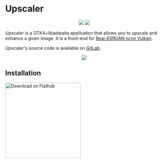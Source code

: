 # Upscaler

<p align="center">
    <a href="https://matrix.to/#/#upscaler:matrix.org" alt="Matrix">
        <img src="https://img.shields.io/matrix/upscaler:matrix.org"/></a>
    <a href="https://gitlab.com/TheEvilSkeleton/Upscaler" alt="GitLab tag (latest by SemVer)">
        <img src="https://img.shields.io/gitlab/v/tag/TheEvilSkeleton/Upscaler?label=Upscaler&sort=semver" /></a>
</p>

Upscaler is a GTK4+libadwaita application that allows you to upscale and enhance a given image. It is a front-end for [Real-ESRGAN ncnn Vulkan](https://github.com/xinntao/Real-ESRGAN-ncnn-vulkan).

Upscaler's source code is available on [GitLab](https://gitlab.com/TheEvilSkeleton/Upscaler).

<div align="center">
  <img src="https://gitlab.com/TheEvilSkeleton/Upscaler/-/raw/main/data/screenshots/0.png">
</div>

## Installation
<a href='https://flathub.org/apps/details/io.gitlab.theevilskeleton.Upscaler'><img width='240' alt='Download on Flathub' src='https://flathub.org/assets/badges/flathub-badge-en.png'/></a>
